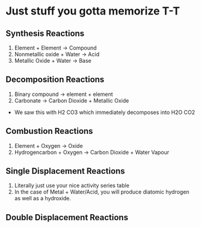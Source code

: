 # Just stuff you gotta memorize T-T

## Synthesis Reactions

1. Element + Element -> Compound
3. Nonmetallic oxide + Water -> Acid
4. Metallic Oxide + Water -> Base

## Decomposition Reactions

1. Binary compound -> element + element
2. Carbonate -> Carbon Dioxide + Metallic Oxide
- We saw this with H2 CO3 which immediately decomposes into H2O CO2

## Combustion Reactions

1. Element + Oxygen -> Oxide
2. Hydrogencarbon + Oxygen -> Carbon Dioxide + Water Vapour

## Single Displacement Reactions

1. Literally just use your nice activity series table
2. In the case of Metal + Water/Acid, you will produce diatomic hydrogen as well as a hydroxide.

## Double Displacement Reactions

